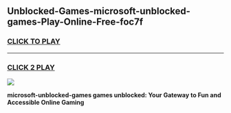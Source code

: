 
## Unblocked-Games-microsoft-unblocked-games-Play-Online-Free-foc7f
<h3>
<a href="https://premium76.site?title=microsoft-unblocked-games&ref=26A">CLICK TO PLAY</a></h3>
<hr>

<h3>
<a href="https://premium76.site?title=microsoft-unblocked-games&ref=26A">CLICK 2 PLAY</a>
  
</h3>

<a href="https://premium76.site?title=microsoft-unblocked-games&ref=26A"><img src="https://clearcache.store/games.png"></a>


**microsoft-unblocked-games games unblocked: Your Gateway to Fun and Accessible Online Gaming**
